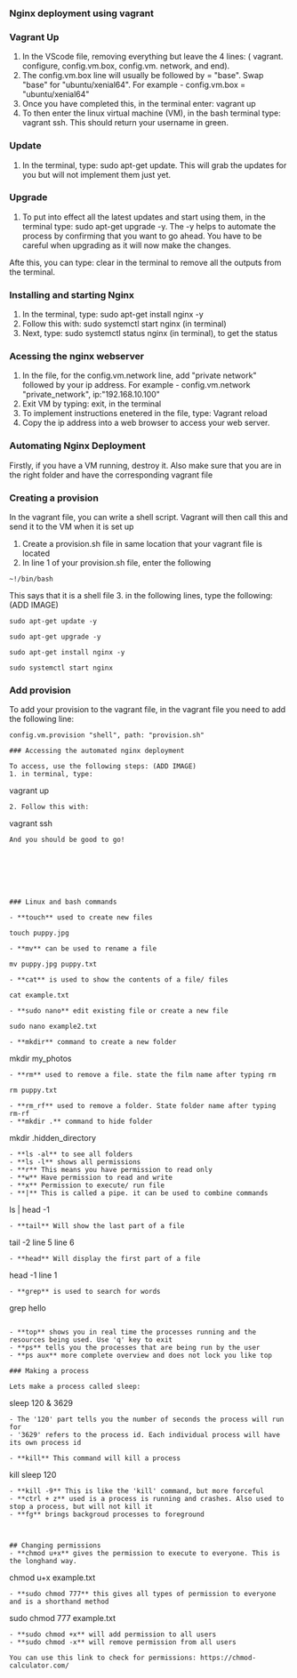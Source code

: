 ### Nginx deployment using vagrant

### Vagrant Up
1. In the VScode file,  removing everything but leave the 4 lines: ( vagrant. configure, config.vm.box, config.vm. network, and end).
2. The config.vm.box line will usually be followed by = "base". Swap "base" for "ubuntu/xenial64". For example - config.vm.box = "ubuntu/xenial64"
3. Once you have completed this, in the terminal enter: vagrant up
4. To then enter the linux virtual machine (VM), in the bash terminal type: vagrant ssh. This should return your username in green. 

### Update
1. In the terminal, type: sudo apt-get update. This will grab the updates for you but will not implement them just yet.

### Upgrade
1. To put into effect all the latest updates and start using them, in the terminal type: sudo apt-get upgrade -y. The -y helps to automate the process by confirming that you want to go ahead. You have to be careful when upgrading as it will now make the changes. 

Afte this, you can type: clear in the terminal to remove all the outputs from the terminal. 

### Installing and starting Nginx
1. In the terminal, type: sudo apt-get install nginx -y
2. Follow this with: sudo systemctl start nginx (in terminal)
3. Next, type: sudo systemctl status nginx (in terminal), to get the status

### Acessing the nginx webserver 
1. In the file, for the config.vm.network line, add "private network" followed by your ip address. For example - config.vm.network "private_network", ip:"192.168.10.100"
2. Exit VM by typing: exit, in the terminal
3. To implement instructions enetered in the file, type: Vagrant reload 
4. Copy the ip address into a web browser to access your web server.



### Automating Nginx Deployment
Firstly, if you have a VM running, destroy it. Also make sure that you are in the right folder and have the corresponding vagrant file 

### Creating a provision

In the vagrant file, you can write a shell script. Vagrant will then call this and send it to the VM when it is set up

1. Create a provision.sh file in same location that your vagrant file is located
2. In line 1 of your provision.sh file, enter the following
```
~!/bin/bash
```
This says that it is a shell file
3. in the following lines, type the following: (ADD IMAGE)
```
sudo apt-get update -y

sudo apt-get upgrade -y

sudo apt-get install nginx -y

sudo systemctl start nginx
```

### Add provision
To add your provision to the vagrant file, in the vagrant file you need to add the following line:
```
config.vm.provision "shell", path: "provision.sh"

### Accessing the automated nginx deployment

To access, use the following steps: (ADD IMAGE)
1. in terminal, type:
```
vagrant up
```
2. Follow this with:
```
vagrant ssh
```
And you should be good to go!







### Linux and bash commands

- **touch** used to create new files 
```
    touch puppy.jpg
```
- **mv** can be used to rename a file 
```
    mv puppy.jpg puppy.txt
```
- **cat** is used to show the contents of a file/ files
```
    cat example.txt
```
- **sudo nano** edit existing file or create a new file
```
    sudo nano example2.txt
```
- **mkdir** command to create a new folder 
```
mkdir my_photos
```
- **rm** used to remove a file. state the film name after typing rm 
```
    rm puppy.txt
```
- **rm_rf** used to remove a folder. State folder name after typing rm-rf 
- **mkdir .** command to hide folder
```
 mkdir .hidden_directory
```
- **ls -al** to see all folders
- **ls -l** shows all permissions 
- **r** This means you have permission to read only
- **w** Have permission to read and write
- **x** Permission to execute/ run file
- **|** This is called a pipe. it can be used to combine commands
```
ls | head -1
```
- **tail** Will show the last part of a file
```
tail -2 
line 5
line 6
```
- **head** Will display the first part of a file
```
head -1
line 1
```
- **grep** is used to search for words
```
grep hello
```

- **top** shows you in real time the processes running and the resources being used. Use 'q' key to exit
- **ps** tells you the processes that are being run by the user
- **ps aux** more complete overview and does not lock you like top

### Making a process

Lets make a process called sleep:
```
sleep 120 &
3629
```
- The '120' part tells you the number of seconds the process will run for
- '3629' refers to the process id. Each individual process will have its own process id

- **kill** This command will kill a process
```
kill sleep 120
```
- **kill -9** This is like the 'kill' command, but more forceful
- **ctrl + z** used is a process is running and crashes. Also used to stop a process, but will not kill it
- **fg** brings backgroud processes to foreground 



## Changing permissions 
- **chmod u+x** gives the permission to execute to everyone. This is the longhand way.
```
chmod u+x example.txt
```
- **sudo chmod 777** this gives all types of permission to everyone and is a shorthand method 
```
sudo chmod 777 example.txt
```    
- **sudo chmod +x** will add permission to all users
- **sudo chmod -x** will remove permission from all users

You can use this link to check for permissions: https://chmod-calculator.com/

